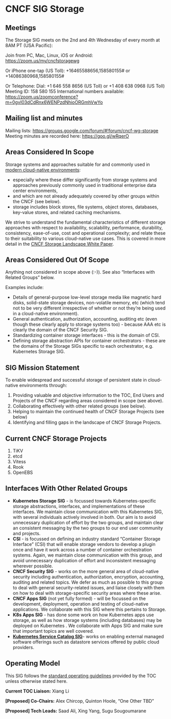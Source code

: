 # CNCF SIG Storage

## Meetings

The Storage SIG meets on the 2nd and 4th Wednesday of every month at 8AM PT (USA Pacific):

Join from PC, Mac, Linux, iOS or Android: https://zoom.us/my/cncfstoragewg

Or iPhone one-tap (US Toll): +16465588656,158580155# or +14086380968,158580155#

Or Telephone: Dial: +1 646 558 8656 (US Toll) or +1 408 638 0968 (US Toll) Meeting ID: 158 580 155 International numbers available: https://zoom.us/zoomconference?m=0gvI03dCdRnx6WENPzdNhioORGmhVwYo

## Mailing list and minutes

Mailing lists: https://groups.google.com/forum/#!forum/cncf-wg-storage
Meeting minutes are recorded here: https://goo.gl/wRqerO


## Areas Considered In Scope

Storage systems and approaches suitable for and commonly used in
[modern cloud-native
environments](https://github.com/cncf/toc/blob/master/DEFINITION.md):

*   especially where these differ significantly from storage systems
    and approaches previously commonly used in traditional enterprise
    data center environments,
*   and which are not already adequately covered by other groups within the CNCF (see below).  
*   storage includes block stores, file systems, object stores, databases, key-value stores, and related caching mechanisms. 

We strive to understand the fundamental characteristics of different
storage approaches with respect to availability, scalability,
performance, durability, consistency, ease-of-use, cost and
operational complexity; and relate these to their suitability to
various cloud-native use cases. This is covered in more detail in the
[CNCF Storage Landscape White Paper](
http://bit.ly/cncf-storage-whitepaper).

## Areas Considered Out Of Scope

Anything not considered in scope above (:-)).  See also “Interfaces
with Related Groups” below.

Examples include:

*   Details of general-purpose low-level storage media like magnetic
    hard disks, solid-state storage devices, non-volatile memory, etc
    (which tend not to be very different irrespective of whether or
    not they’re being used in a cloud-native environment).
*   General authentication, authorization, accounting, auditing etc
    (even though these clearly apply to storage systems too) - because
    AAA etc is clearly the domain of the CNCF Security SIG.
*   Standardizing container storage interfaces - this is the domain of CSI.
*   Defining storage abstraction APIs for container orchestrators -
    these are the domains of the Storage SIGs specific to each
    orchestrator, e.g. Kubernetes Storage SIG.

## SIG Mission Statement

To enable widespread and successful storage of persistent state in
cloud-native environments through:

1. Providing valuable and objective information to the TOC, End Users
   and Projects of the CNCF regarding areas considered in scope (see
   above).
2. Collaborating effectively with other related groups (see below).
3. Helping to maintain the continued health of CNCF Storage Projects
   (see below)
4. Identifying and filling gaps in the landscape of CNCF Storage
   Projects.

## Current CNCF Storage Projects

1. TiKV
2. etcd
3. Vitess
4. Rook
5. OpenEBS

## Interfaces With Other Related Groups

*   **Kubernetes Storage SIG** - is focussed towards
    Kubernetes-specific storage abstractions, interfaces, and
    implementations of these interfaces.  We maintain close
    communication with this Kubernetes SIG, with several individuals
    actively involved in both.  Our aim is to avoid unnecessary
    duplication of effort by the two groups, and maintain clear an
    consistent messaging by the two groups to our end user community
    and projects.
*   **CSI** - is focussed on defining an industry standard “Container
    Storage Interface” (CSI) that will enable storage vendors to
    develop a plugin once and have it work across a number of
    container orchestration systems.  Again, we maintain close
    communication with this group, and avoid unnecessary duplication
    of effort and inconsistent messaging wherever possible.
*   **CNCF Security SIG** - works on the more general area of
    cloud-native security including authentication, authorization,
    encryption, accounting, auditing and related topics.  We defer as
    much as possible to this group to deal with general
    security-related issues, and liaise closely with them on how to
    deal with storage-specific security areas where these arise.
*   **CNCF Apps SIG** (not yet fully formed) - will be focussed on the
    development, deployment, operation and testing of cloud-native
    applications.  We collaborate with this SIG where this pertains to
    Storage.
*   **K8s Apps SIG** - has done some work on how Kubernetes apps use
    storage, as well as how storage systems (including databases) may
    be deployed on Kubernetes .  We collaborate with Apps SIG and make
    sure that important topics are well covered.
*   **[Kubernetes Service Catalog SIG](https://github.com/kubernetes/community/tree/master/sig-service-catalog)**-
    works on enabling external managed software offerings such as
    datastore services offered by public cloud providers.

## Operating Model

This SIG follows the [standard operating
guidelines](https://github.com/cncf/toc/blob/master/sigs/cncf-sigs.md#operating-model)
provided by the TOC unless otherwise stated here.

**Current TOC Liaison:** Xiang Li

**[Proposed] Co-Chairs:** Alex Chircop, Quinton Hoole, “One Other TBD”

**[Proposed] Tech Leads:** Saad Ali, Xing Yang, Sugu Sougoumarane
